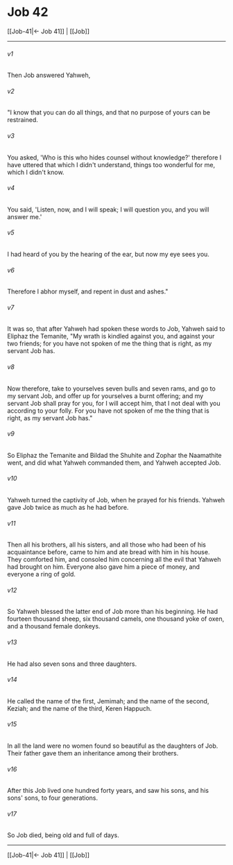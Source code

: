 # Job 42

[[Job-41|← Job 41]] | [[Job]]
***



###### v1 
Then Job answered Yahweh, 

###### v2 
"I know that you can do all things, and that no purpose of yours can be restrained. 

###### v3 
You asked, 'Who is this who hides counsel without knowledge?' therefore I have uttered that which I didn't understand, things too wonderful for me, which I didn't know. 

###### v4 
You said, 'Listen, now, and I will speak; I will question you, and you will answer me.' 

###### v5 
I had heard of you by the hearing of the ear, but now my eye sees you. 

###### v6 
Therefore I abhor myself, and repent in dust and ashes." 

###### v7 
It was so, that after Yahweh had spoken these words to Job, Yahweh said to Eliphaz the Temanite, "My wrath is kindled against you, and against your two friends; for you have not spoken of me the thing that is right, as my servant Job has. 

###### v8 
Now therefore, take to yourselves seven bulls and seven rams, and go to my servant Job, and offer up for yourselves a burnt offering; and my servant Job shall pray for you, for I will accept him, that I not deal with you according to your folly. For you have not spoken of me the thing that is right, as my servant Job has." 

###### v9 
So Eliphaz the Temanite and Bildad the Shuhite and Zophar the Naamathite went, and did what Yahweh commanded them, and Yahweh accepted Job. 

###### v10 
Yahweh turned the captivity of Job, when he prayed for his friends. Yahweh gave Job twice as much as he had before. 

###### v11 
Then all his brothers, all his sisters, and all those who had been of his acquaintance before, came to him and ate bread with him in his house. They comforted him, and consoled him concerning all the evil that Yahweh had brought on him. Everyone also gave him a piece of money, and everyone a ring of gold. 

###### v12 
So Yahweh blessed the latter end of Job more than his beginning. He had fourteen thousand sheep, six thousand camels, one thousand yoke of oxen, and a thousand female donkeys. 

###### v13 
He had also seven sons and three daughters. 

###### v14 
He called the name of the first, Jemimah; and the name of the second, Keziah; and the name of the third, Keren Happuch. 

###### v15 
In all the land were no women found so beautiful as the daughters of Job. Their father gave them an inheritance among their brothers. 

###### v16 
After this Job lived one hundred forty years, and saw his sons, and his sons' sons, to four generations. 

###### v17 
So Job died, being old and full of days.

***
[[Job-41|← Job 41]] | [[Job]]
